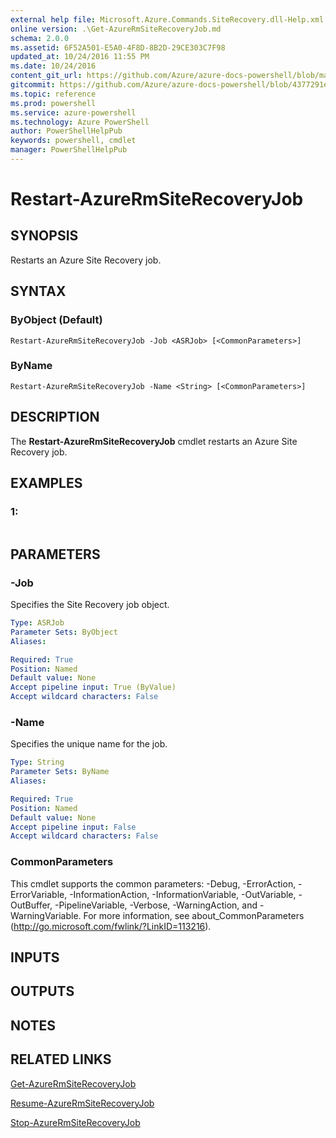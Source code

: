 ```yaml
---
external help file: Microsoft.Azure.Commands.SiteRecovery.dll-Help.xml
online version: .\Get-AzureRmSiteRecoveryJob.md
schema: 2.0.0
ms.assetid: 6F52A501-E5A0-4F8D-8B2D-29CE303C7F98
updated_at: 10/24/2016 11:55 PM
ms.date: 10/24/2016
content_git_url: https://github.com/Azure/azure-docs-powershell/blob/master/azureps-cmdlets-docs/ResourceManager/AzureRM.SiteRecovery/v2.1.0/Restart-AzureRmSiteRecoveryJob.md
gitcommit: https://github.com/Azure/azure-docs-powershell/blob/4377291ee360e58e2c1c5d644155daf6a0279055/azureps-cmdlets-docs/ResourceManager/AzureRM.SiteRecovery/v2.1.0/Restart-AzureRmSiteRecoveryJob.md
ms.topic: reference
ms.prod: powershell
ms.service: azure-powershell
ms.technology: Azure PowerShell
author: PowerShellHelpPub
keywords: powershell, cmdlet
manager: PowerShellHelpPub
---
```


# Restart-AzureRmSiteRecoveryJob

## SYNOPSIS
Restarts an Azure Site Recovery job.

## SYNTAX

### ByObject (Default)
```
Restart-AzureRmSiteRecoveryJob -Job <ASRJob> [<CommonParameters>]
```

### ByName
```
Restart-AzureRmSiteRecoveryJob -Name <String> [<CommonParameters>]
```

## DESCRIPTION
The **Restart-AzureRmSiteRecoveryJob** cmdlet restarts an Azure Site Recovery job.

## EXAMPLES

### 1:
```

```

## PARAMETERS

### -Job
Specifies the Site Recovery job object.

```yaml
Type: ASRJob
Parameter Sets: ByObject
Aliases: 

Required: True
Position: Named
Default value: None
Accept pipeline input: True (ByValue)
Accept wildcard characters: False
```

### -Name
Specifies the unique name for the job.

```yaml
Type: String
Parameter Sets: ByName
Aliases: 

Required: True
Position: Named
Default value: None
Accept pipeline input: False
Accept wildcard characters: False
```

### CommonParameters
This cmdlet supports the common parameters: -Debug, -ErrorAction, -ErrorVariable, -InformationAction, -InformationVariable, -OutVariable, -OutBuffer, -PipelineVariable, -Verbose, -WarningAction, and -WarningVariable. For more information, see about_CommonParameters (http://go.microsoft.com/fwlink/?LinkID=113216).

## INPUTS

## OUTPUTS

## NOTES

## RELATED LINKS

[Get-AzureRmSiteRecoveryJob](./Get-AzureRmSiteRecoveryJob.md)

[Resume-AzureRmSiteRecoveryJob](./Resume-AzureRmSiteRecoveryJob.md)

[Stop-AzureRmSiteRecoveryJob](./Stop-AzureRmSiteRecoveryJob.md)


